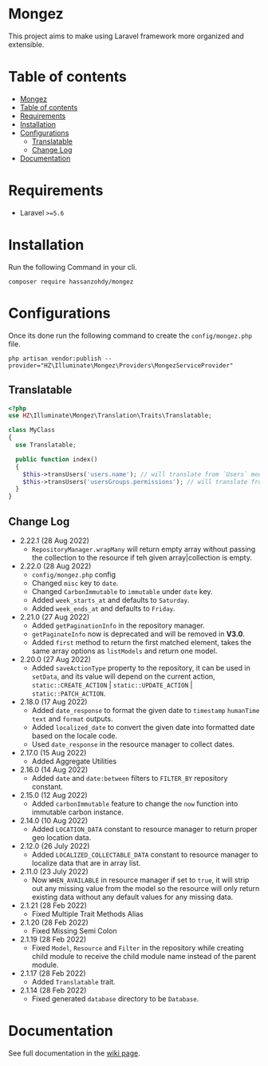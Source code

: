﻿# Mongez

This project aims to make using Laravel framework more organized and extensible.

# Table of contents

- [Mongez](#mongez)
- [Table of contents](#table-of-contents)
- [Requirements](#requirements)
- [Installation](#installation)
- [Configurations](#configurations)
  - [Translatable](#translatable)
  - [Change Log](#change-log)
- [Documentation](#documentation)

# Requirements

- Laravel `>=5.6`

# Installation

Run the following Command in your cli.

`composer require hassanzohdy/mongez`

# Configurations

Once its done run the following command to create the `config/mongez.php` file.

`php artisan vendor:publish --provider="HZ\Illuminate\Mongez\Providers\MongezServiceProvider"`

## Translatable

```php
<?php 
use HZ\Illuminate\Mongez\Translation\Traits\Translatable;

class MyClass 
{
  use Translatable;

  public function index()
  {
    $this->transUsers('users.name'); // will translate from `Users` module and `users` file and the keyword is `name
    $this->transUsers('usersGroups.permissions'); // will translate from `Users` module and `usersGroups` file and the keyword is `permissions
  }
}

```

## Change Log

- 2.22.1 (28 Aug 2022)
  - `RepositoryManager.wrapMany` will return empty array without passing the collection to the resource if teh given array|collection is empty.
- 2.22.0 (28 Aug 2022)
  - `config/mongez.php` config
  - Changed `misc` key to `date`.
  - Changed `CarbonImmutable` to `immutable` under `date` key.
  - Added `week_starts_at` and defaults to `Saturday`.
  - Added `week_ends_at` and defaults to `Friday`.
- 2.21.0 (27 Aug 2022)
  - Added `getPaginationInfo` in the repository manager.
  - `getPaginateInfo` now is deprecated and will be removed in **V3.0**.
  - Added `first` method to return the first matched element, takes the same array options as `listModels` and return one model.
- 2.20.0 (27 Aug 2022)
  - Added `saveActionType` property to the repository, it can be used in `setData`, and its value will depend on the current action, `static::CREATE_ACTION` | `static::UPDATE_ACTION` | `static::PATCH_ACTION`.
- 2.18.0 (17 Aug 2022)
  - Added `date_response` to format the given date to `timestamp` `humanTime` `text` and `format` outputs.
  - Added `localized_date` to convert the given date into formatted date based on the locale code.
  - Used `date_response` in the resource manager to collect dates.
- 2.17.0 (15 Aug 2022)
  - Added Aggregate Utilities
- 2.16.0 (14 Aug 2022)
  - Added `date` and `date:between` filters to `FILTER_BY` repository constant.
- 2.15.0 (12 Aug 2022)
  - Added `carbonImmutable` feature to change the `now` function into immutable carbon instance.
- 2.14.0 (10 Aug 2022)
  - Added `LOCATION_DATA` constant to resource manager to return proper geo location data.
- 2.12.0 (26 July 2022)
  - Added `LOCALIZED_COLLECTABLE_DATA` constant to resource manager to localize data that are in array list.
- 2.11.0 (23 July 2022)
  - Now `WHEN_AVAILABLE` in resource manager if set to `true`, it will strip out any missing value from the model so the resource will only return existing data without any default values for any missing data.
- 2.1.21 (28 Feb 2022)
  - Fixed Multiple Trait Methods Alias
- 2.1.20 (28 Feb 2022)
  - Fixed Missing Semi Colon
- 2.1.19 (28 Feb 2022)
  - Fixed `Model`, `Resource` and `Filter` in the repository while creating child module to receive the child module name instead of the parent module.
- 2.1.17 (28 Feb 2022)
  - Added `Translatable` trait.
- 2.1.14 (28 Feb 2022)
  - Fixed generated `database` directory to be `Database`.

# Documentation

See full documentation in the [wiki page](https://github.com/hassanzohdy/mongez/wiki).
